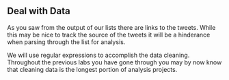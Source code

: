 <!--title={Cleaning Tweets}--> 

## Deal with Data

As you saw from the output of our lists there are links to the tweets. While this may be nice to track the source of the tweets it will be a hinderance when parsing through the list for analysis.

We will use regular expressions to accomplish the data cleaning. Throughout the previous labs you have gone through you may by now know that cleaning data is the longest portion of analysis projects.